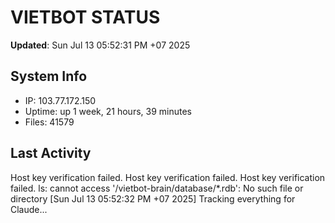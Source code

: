 # VIETBOT STATUS
**Updated**: Sun Jul 13 05:52:31 PM +07 2025

## System Info
- IP: 103.77.172.150
- Uptime: up 1 week, 21 hours, 39 minutes
- Files: 41579

## Last Activity
Host key verification failed.
Host key verification failed.
Host key verification failed.
ls: cannot access '/vietbot-brain/database/*.rdb': No such file or directory
[Sun Jul 13 05:52:32 PM +07 2025] Tracking everything for Claude...
